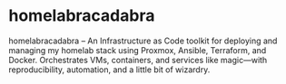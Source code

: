 # homelabracadabra
homelabracadabra – An Infrastructure as Code toolkit for deploying and managing my homelab stack using Proxmox, Ansible, Terraform, and Docker. Orchestrates VMs, containers, and services like magic—with reproducibility, automation, and a little bit of wizardry.
